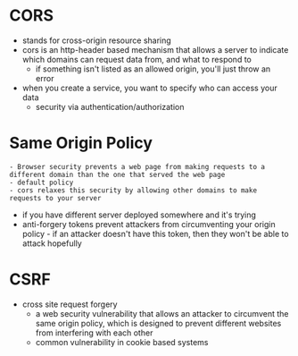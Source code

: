 # CORS
- stands for cross-origin resource sharing
- cors is an http-header based mechanism that allows a server to indicate which domains can request data from, and what to respond to
    - if something isn't listed as an allowed origin, you'll just throw an error
- when you create a service, you want to specify who can access your data
    - security via authentication/authorization
# Same Origin Policy
    - Browser security prevents a web page from making requests to a different domain than the one that served the web page
    - default policy
    - cors relaxes this security by allowing other domains to make requests to your server
- if you have different server deployed somewhere and it's trying
- anti-forgery tokens prevent attackers from circumventing your origin policy - if an attacker doesn't have this token, then they won't be able to attack hopefully

# CSRF
- cross site request forgery
    - a web security vulnerability that allows an attacker to circumvent the same origin policy, which is designed to prevent different websites from interfering with each other
    - common vulnerability in cookie based systems